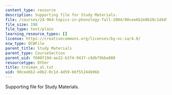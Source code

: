 ```yaml
---
content_type: resource
description: Supporting file for Study Materials.
file: /courses/24-964-topics-in-phonology-fall-2004/90cee6b2e0b20c1d4d59b6f55244b96b_treiman_al.txt
file_size: 198
file_type: text/plain
learning_resource_types: []
license: https://creativecommons.org/licenses/by-nc-sa/4.0/
ocw_type: OCWFile
parent_title: Study Materials
parent_type: CourseSection
parent_uid: f600f19d-ae22-b3f4-9437-c8db79bbe880
resourcetype: Other
title: treiman_al.txt
uid: 90cee6b2-e0b2-0c1d-4d59-b6f55244b96b
---
```

Supporting file for Study Materials.
